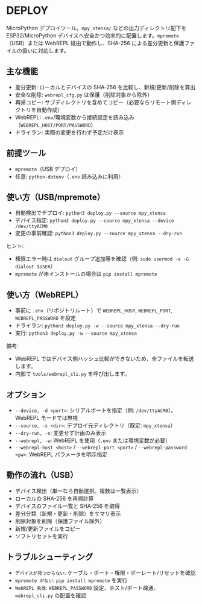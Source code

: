 # DEPLOY

MicroPython デプロイツール。`mpy_xtensa/` などの出力ディレクトリ配下を ESP32/MicroPython デバイスへ安全かつ効率的に配置します。`mpremote`（USB）または WebREPL 経由で動作し、SHA-256 による差分更新と保護ファイルの扱いに対応します。

## 主な機能
- 差分更新: ローカルとデバイスの SHA-256 を比較し、新規/更新/削除を算出
- 安全な削除: `webrepl_cfg.py` は保護（削除対象から除外）
- 再帰コピー: サブディレクトリを含めてコピー（必要ならリモート側ディレクトリを自動作成）
- WebREPL: `.env`/環境変数から接続設定を読み込み（`WEBREPL_HOST/PORT/PASSWORD`）
- ドライラン: 実際の変更を行わず予定だけ表示

## 前提ツール
- `mpremote`（USB デプロイ）
- 任意: `python-dotenv`（`.env` 読み込みに利用）

## 使い方（USB/mpremote）
- 自動検出でデプロイ: `python3 deploy.py --source mpy_xtensa`
- デバイス指定: `python3 deploy.py --source mpy_xtensa --device /dev/ttyACM0`
- 変更の事前確認: `python3 deploy.py --source mpy_xtensa --dry-run`

ヒント:
- 権限エラー時は `dialout` グループ追加等を確認（例: `sudo usermod -a -G dialout $USER`）
- `mpremote` が未インストールの場合は `pip install mpremote`

## 使い方（WebREPL）
- 事前に `.env`（リポジトリルート）で `WEBREPL_HOST`, `WEBREPL_PORT`, `WEBREPL_PASSWORD` を設定
- ドライラン: `python3 deploy.py -w --source mpy_xtensa --dry-run`
- 実行: `python3 deploy.py -w --source mpy_xtensa`

備考:
- WebREPL ではデバイス側ハッシュ比較ができないため、全ファイルを転送します。
- 内部で `tools/webrepl_cli.py` を呼び出します。

## オプション
- `--device, -d <port>`: シリアルポートを指定（例: `/dev/ttyACM0`）。WebREPL モードでは無視
- `--source, -s <dir>`: デプロイ元ディレクトリ（既定: `mpy_xtensa`）
- `--dry-run, -n`: 変更せず計画のみ表示
- `--webrepl, -w`: WebREPL を使用（`.env` または環境変数が必要）
- `--webrepl-host <host>` / `--webrepl-port <port>` / `--webrepl-password <pw>`: WebREPL パラメータを明示指定

## 動作の流れ（USB）
- デバイス検出（単一なら自動選択。複数は一覧表示）
- ローカルの SHA-256 を再帰計算
- デバイスのファイル一覧と SHA-256 を取得
- 差分分類（新規・更新・削除）をサマリ表示
- 削除対象を削除（保護ファイル除外）
- 新規/更新ファイルをコピー
- ソフトリセットを実行

## トラブルシューティング
- `デバイスが見つからない`: ケーブル・ポート・権限・ボーレート/リセットを確認
- `mpremote がない`: `pip install mpremote` を実行
- `WebREPL 失敗`: `WEBREPL_PASSWORD` 設定、ホスト/ポート疎通、`webrepl_cli.py` の配置を確認
